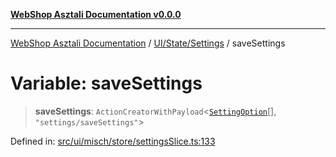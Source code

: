 [**WebShop Asztali Documentation v0.0.0**](../../../../README.md)

***

[WebShop Asztali Documentation](../../../../modules.md) / [UI/State/Settings](../README.md) / saveSettings

# Variable: saveSettings

> **saveSettings**: `ActionCreatorWithPayload`\<[`SettingOption`](../interfaces/SettingOption.md)[], `"settings/saveSettings"`\>

Defined in: [src/ui/misch/store/settingsSlice.ts:133](https://github.com/yourusername/webshop_asztali/blob/6cd6b8ff5f7d5531f80a92ddbde9cd7ab8ecd569/src/ui/misch/store/settingsSlice.ts#L133)
